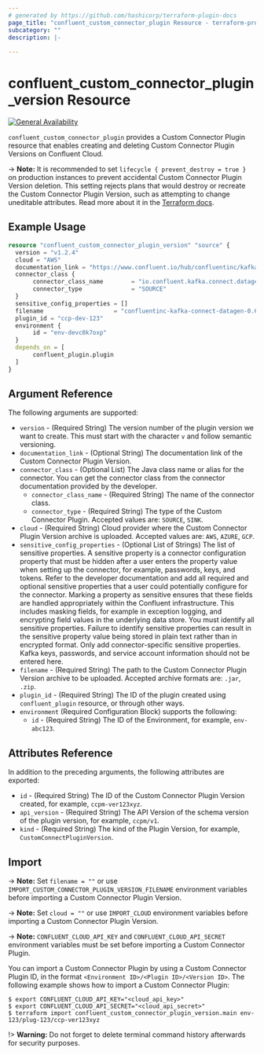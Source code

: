 ```yaml
---
# generated by https://github.com/hashicorp/terraform-plugin-docs
page_title: "confluent_custom_connector_plugin Resource - terraform-provider-confluent"
subcategory: ""
description: |-
  
---
```


# confluent_custom_connector_plugin_version Resource

[![General Availability](https://img.shields.io/badge/Lifecycle%20Stage-General%20Availability-%2345c6e8)](https://docs.confluent.io/cloud/current/api.html#section/Versioning/API-Lifecycle-Policy)

`confluent_custom_connector_plugin` provides a Custom Connector Plugin resource that enables creating and deleting Custom Connector Plugin Versions on Confluent Cloud.

-> **Note:** It is recommended to set `lifecycle { prevent_destroy = true }` on production instances to prevent accidental Custom Connector Plugin Version deletion. This setting rejects plans that would destroy or recreate the Custom Connector Plugin Version, such as attempting to change uneditable attributes. Read more about it in the [Terraform docs](https://www.terraform.io/language/meta-arguments/lifecycle#prevent_destroy).

## Example Usage

```terraform
resource "confluent_custom_connector_plugin_version" "source" {
  version = "v1.2.4"
  cloud = "AWS"
  documentation_link = "https://www.confluent.io/hub/confluentinc/kafka-connect-datagen"
  connector_class {
       connector_class_name        = "io.confluent.kafka.connect.datagen.DatagenConnector"
       connector_type              = "SOURCE"
  }
  sensitive_config_properties = []
  filename                    = "confluentinc-kafka-connect-datagen-0.6.2.zip"
  plugin_id = "ccp-dev-123"
  environment {
       id = "env-devc0k7oxp"
  }
  depends_on = [
       confluent_plugin.plugin
  ]
}
```

<!-- schema generated by tfplugindocs -->
## Argument Reference

The following arguments are supported:

- `version` - (Required String) The version number of the plugin version we want to create. This must start with the character `v` and follow semantic versioning.
- `documentation_link` - (Optional String) The documentation link of the Custom Connector Plugin Version.
- `connector_class` - (Optional List) The Java class name or alias for the connector. You can get the connector class from the connector documentation provided by the developer.
  - `connector_class_name` - (Required String) The name of the connector class.
  - `connector_type` - (Required String) The type of the Custom Connector Plugin. Accepted values are: `SOURCE`, `SINK`.
- `cloud` - (Required String) Cloud provider where the Custom Connector Plugin Version archive is uploaded. Accepted values are: `AWS`, `AZURE`, `GCP`.
- `sensitive_config_properties` - (Optional List of Strings) The list of sensitive properties. A sensitive property is a connector configuration property that must be hidden after a user enters the property value when setting up the connector, for example, passwords, keys, and tokens. Refer to the developer documentation and add all required and optional sensitive properties that a user could potentially configure for the connector. Marking a property as sensitive ensures that these fields are handled appropriately within the Confluent infrastructure. This includes masking fields, for example in exception logging, and encrypting field values in the underlying data store. You must identify all sensitive properties. Failure to identify sensitive properties can result in the sensitive property value being stored in plain text rather than in encrypted format. Only add connector-specific sensitive properties. Kafka keys, passwords, and service account information should not be entered here.
- `filename` - (Required String) The path to the Custom Connector Plugin Version archive to be uploaded. Accepted archive formats are: `.jar`, `.zip`.
- `plugin_id` - (Required String) The ID of the plugin created using `confluent_plugin` resource, or through other ways.
- `environment` (Required Configuration Block) supports the following:
    - `id` - (Required String) The ID of the Environment, for example, `env-abc123`.

## Attributes Reference

In addition to the preceding arguments, the following attributes are exported:

- `id` - (Required String) The ID of the Custom Connector Plugin Version created, for example, `ccpm-ver123xyz`.
- `api_version` - (Required String) The API Version of the schema version of the plugin version, for example, `ccpm/v1`.
- `kind` - (Required String) The kind of the Plugin Version, for example, `CustomConnectPluginVersion`.

## Import

-> **Note:** Set `filename = ""` or use `IMPORT_CUSTOM_CONNECTOR_PLUGIN_VERSION_FILENAME` environment variables before importing a Custom Connector Plugin Version.

-> **Note:** Set `cloud = ""` or use `IMPORT_CLOUD` environment variables before importing a Custom Connector Plugin Version.

-> **Note:** `CONFLUENT_CLOUD_API_KEY` and `CONFLUENT_CLOUD_API_SECRET` environment variables must be set before importing a Custom Connector Plugin.

You can import a Custom Connector Plugin by using a Custom Connector Plugin ID, in the format `<Environment ID>/<Plugin ID>/<Version ID>`. The following example shows how to import a Custom Connector Plugin:

```shell
$ export CONFLUENT_CLOUD_API_KEY="<cloud_api_key>"
$ export CONFLUENT_CLOUD_API_SECRET="<cloud_api_secret>"
$ terraform import confluent_custom_connector_plugin_version.main env-123/plug-123/ccp-ver123xyz
```

!> **Warning:** Do not forget to delete terminal command history afterwards for security purposes.
